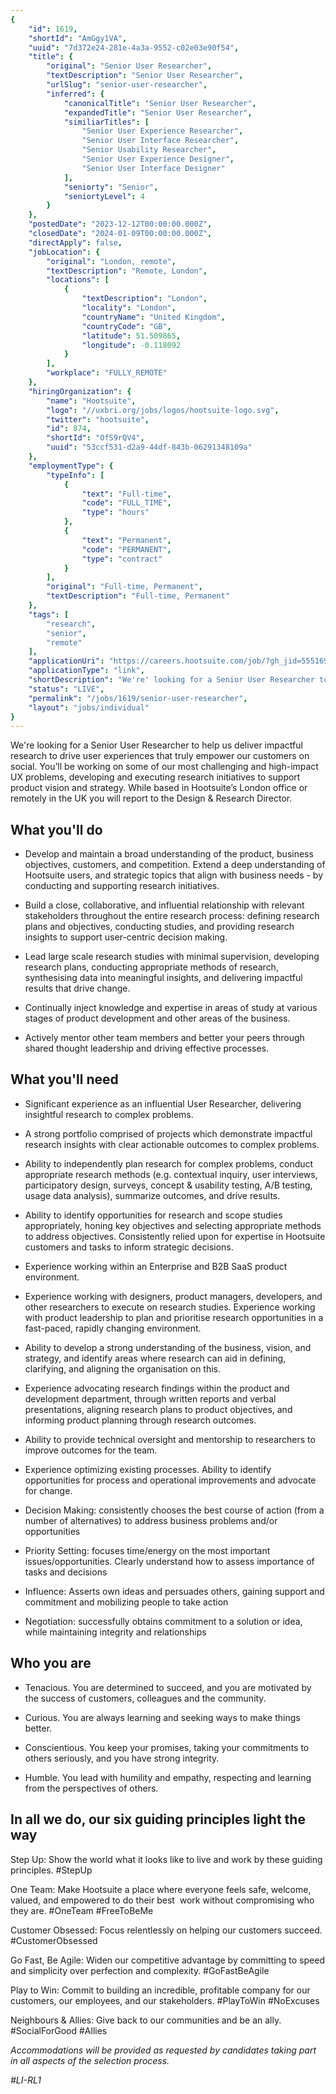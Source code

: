 ```yaml
---
{
	"id": 1619,
	"shortId": "AmGgy1VA",
	"uuid": "7d372e24-281e-4a3a-9552-c02e03e90f54",
	"title": {
		"original": "Senior User Researcher",
		"textDescription": "Senior User Researcher",
		"urlSlug": "senior-user-researcher",
		"inferred": {
			"canonicalTitle": "Senior User Researcher",
			"expandedTitle": "Senior User Researcher",
			"similiarTitles": [
				"Senior User Experience Researcher",
				"Senior User Interface Researcher",
				"Senior Usability Researcher",
				"Senior User Experience Designer",
				"Senior User Interface Designer"
			],
			"seniorty": "Senior",
			"seniortyLevel": 4
		}
	},
	"postedDate": "2023-12-12T00:00:00.000Z",
	"closedDate": "2024-01-09T00:00:00.000Z",
	"directApply": false,
	"jobLocation": {
		"original": "London, remote",
		"textDescription": "Remote, London",
		"locations": [
			{
				"textDescription": "London",
				"locality": "London",
				"countryName": "United Kingdom",
				"countryCode": "GB",
				"latitude": 51.509865,
				"longitude": -0.118092
			}
		],
		"workplace": "FULLY_REMOTE"
	},
	"hiringOrganization": {
		"name": "Hootsuite",
		"logo": "//uxbri.org/jobs/logos/hootsuite-logo.svg",
		"twitter": "hootsuite",
		"id": 874,
		"shortId": "OfS9rQV4",
		"uuid": "53ccf531-d2a9-44df-843b-06291348109a"
	},
	"employmentType": {
		"typeInfo": [
			{
				"text": "Full-time",
				"code": "FULL_TIME",
				"type": "hours"
			},
			{
				"text": "Permanent",
				"code": "PERMANENT",
				"type": "contract"
			}
		],
		"original": "Full-time, Permanent",
		"textDescription": "Full-time, Permanent"
	},
	"tags": [
		"research",
		"senior",
		"remote"
	],
	"applicationUri": "https://careers.hootsuite.com/job/?gh_jid=5551696",
	"applicationType": "link",
	"shortDescription": "We're' looking for a Senior User Researcher to help us deliver impactful research to drive user experiences that truly empower our customers on social. You’ll’ be working on some of our most",
	"status": "LIVE",
	"permalink": "/jobs/1619/senior-user-researcher",
	"layout": "jobs/individual"
}
---
```

<p>We're looking for a Senior User Researcher to help us deliver impactful research to drive user experiences that truly empower our customers on social. You’ll be working on some of our most challenging and high-impact UX problems, developing and executing research initiatives to support product vision and strategy. While based in Hootsuite’s London office or remotely in the UK you will report to the Design &amp; Research Director.</p><h2>What you'll do</h2><ul><li><p>Develop and maintain a broad understanding of the product, business objectives, customers, and competition. Extend a deep understanding of Hootsuite users, and strategic topics that align with business needs - by conducting and supporting research initiatives.</p></li><li><p>Build a close, collaborative, and influential relationship with relevant stakeholders throughout the entire research process: defining research plans and objectives, conducting studies, and providing research insights to support user-centric decision making.</p></li><li><p>Lead large scale research studies with minimal supervision, developing research plans, conducting appropriate methods of research, synthesising data into meaningful insights, and delivering impactful results that drive change.</p></li><li><p>Continually inject knowledge and expertise in areas of study at various stages of product development and other areas of the business.</p></li><li><p>Actively mentor other team members and better your peers through shared thought leadership and driving effective processes.</p></li></ul><h2>What you'll need</h2><ul><li><p>Significant experience as an influential User Researcher, delivering insightful research to complex problems.</p></li><li><p>A strong portfolio comprised of projects which demonstrate impactful research insights with clear actionable outcomes to complex problems.</p></li><li><p>Ability to independently plan research for complex problems, conduct appropriate research methods (e.g. contextual inquiry, user interviews, participatory design, surveys, concept &amp; usability testing, A/B testing, usage data analysis), summarize outcomes, and drive results.</p></li><li><p>Ability to identify opportunities for research and scope studies appropriately, honing key objectives and selecting appropriate methods to address objectives. Consistently relied upon for expertise in Hootsuite customers and tasks to inform strategic decisions.</p></li><li><p>Experience working within an Enterprise and B2B SaaS product environment.</p></li><li><p>Experience working with designers, product managers, developers, and other researchers to execute on research studies. Experience working with product leadership to plan and prioritise research opportunities in a fast-paced, rapidly changing environment.</p></li><li><p>Ability to develop a strong understanding of the business, vision, and strategy, and identify areas where research can aid in defining, clarifying, and aligning the organisation on this.</p></li><li><p>Experience advocating research findings within the product and development department, through written reports and verbal presentations, aligning research plans to product objectives, and informing product planning through research outcomes.</p></li><li><p>Ability to provide technical oversight and mentorship to researchers to improve outcomes for the team.</p></li><li><p>Experience optimizing existing processes. Ability to identify opportunities for process and operational improvements and advocate for change.</p></li><li><p>Decision Making: consistently chooses the best course of action (from a number of alternatives) to address business problems and/or opportunities</p></li><li><p>Priority Setting: focuses time/energy on the most important issues/opportunities. Clearly understand how to assess importance of tasks and decisions</p></li><li><p>Influence: Asserts own ideas and persuades others, gaining support and commitment and mobilizing people to take action</p></li><li><p>Negotiation: successfully obtains commitment to a solution or idea, while maintaining integrity and relationships</p></li></ul><h2>Who you are</h2><ul><li><p>Tenacious. You are determined to succeed, and you are motivated by the success of customers, colleagues and the community.</p></li><li><p>Curious. You are always learning and seeking ways to make things better.</p></li><li><p>Conscientious. You keep your promises, taking your commitments to others seriously, and you have strong integrity.</p></li><li><p>Humble. You lead with humility and empathy, respecting and learning from the perspectives of others.</p></li></ul><h2>In all we do, our six guiding principles light the way<br></h2><p>Step Up:&nbsp;Show the world what it looks like to live and work by these guiding principles. #StepUp</p><p>One Team:&nbsp;Make Hootsuite a place where everyone feels safe, welcome, valued, and empowered to do their best&nbsp; work without compromising who they are. #OneTeam #FreeToBeMe</p><p>Customer Obsessed:&nbsp;Focus relentlessly on helping our customers succeed. #CustomerObsessed</p><p>Go Fast, Be Agile:&nbsp;Widen our competitive advantage by committing to speed and simplicity over perfection and complexity. #GoFastBeAgile</p><p>Play to Win:&nbsp;Commit to building an incredible, profitable company for our customers, our employees, and our stakeholders. #PlayToWin #NoExcuses</p><p>Neighbours &amp; Allies:&nbsp;Give back to our communities and be an ally. #SocialForGood #Allies</p><p><em>Accommodations will be provided as requested by candidates taking part in all aspects of the selection process.</em></p><p><em>#LI-RL1</em></p>

